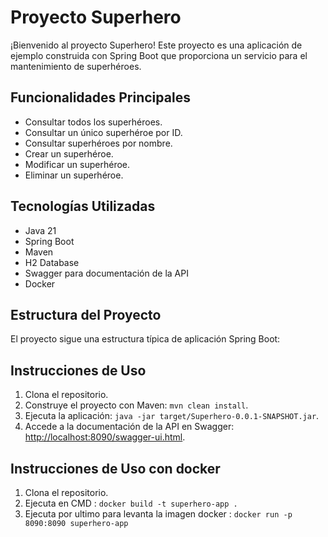 # Proyecto Superhero

¡Bienvenido al proyecto Superhero! Este proyecto es una aplicación de ejemplo construida con Spring Boot que proporciona un servicio para el mantenimiento de superhéroes.

## Funcionalidades Principales
- Consultar todos los superhéroes.
- Consultar un único superhéroe por ID.
- Consultar superhéroes por nombre.
- Crear un superhéroe.
- Modificar un superhéroe.
- Eliminar un superhéroe.

## Tecnologías Utilizadas
- Java 21
- Spring Boot
- Maven
- H2 Database
- Swagger para documentación de la API
- Docker

## Estructura del Proyecto
El proyecto sigue una estructura típica de aplicación Spring Boot:


## Instrucciones de Uso
1. Clona el repositorio.
2. Construye el proyecto con Maven: `mvn clean install`.
3. Ejecuta la aplicación: `java -jar target/Superhero-0.0.1-SNAPSHOT.jar`.
4. Accede a la documentación de la API en Swagger: [http://localhost:8090/swagger-ui.html](http://localhost:8090/swagger-ui.html).

## Instrucciones de Uso con docker
1. Clona el repositorio.
2. Ejecuta en CMD : `docker build -t superhero-app .`
3. Ejecuta por ultimo para levanta la imagen docker : `docker run -p 8090:8090 superhero-app`


